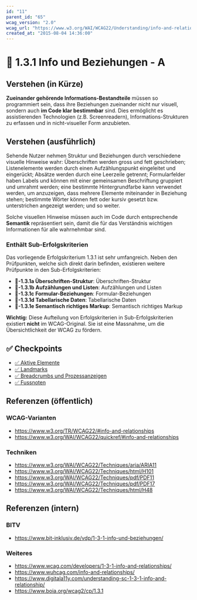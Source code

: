```yaml
---
id: "11"
parent_id: "65"
wcag_version: "2.0"
wcag_url: "https://www.w3.org/WAI/WCAG22/Understanding/info-and-relationships.html"
created_at: "2015-08-04 14:36:00"
---
```


# 📜 1.3.1 Info und Beziehungen - A

## Verstehen (in Kürze)

**Zueinander gehörende Informations-Bestandteile** müssen so programmiert sein, dass ihre Beziehungen zueinander nicht nur visuell, sondern auch **im Code klar bestimmbar** sind. Dies ermöglicht es assistierenden Technologien (z.B. Screenreadern), Informations-Strukturen zu erfassen und in nicht-visueller Form anzubieten.

## Verstehen (ausführlich)

Sehende Nutzer nehmen Struktur und Beziehungen durch verschiedene visuelle Hinweise wahr: Überschriften werden gross und fett geschrieben; Listenelemente werden durch einen Aufzählungspunkt eingeleitet und eingerückt; Absätze werden durch eine Leerzeile getrennt; Formularfelder haben Labels und können mit einer gemeinsamen Beschriftung gruppiert und umrahmt werden; eine bestimmte Hintergrundfarbe kann verwendet werden, um anzuzeigen, dass mehrere Elemente miteinander in Beziehung stehen; bestimmte Wörter können fett oder kursiv gesetzt bzw. unterstrichen angezeigt werden; und so weiter.

Solche visuellen Hinweise müssen auch im Code durch entsprechende **Semantik** repräsentiert sein, damit die für das Verständnis wichtigen Informationen für alle wahrnehmbar sind.

### Enthält Sub-Erfolgskriterien

Das vorliegende Erfolgskriterium 1.3.1 ist sehr umfangreich. Neben den Prüfpunkten, welche sich direkt darin befinden, existieren weitere Prüfpunkte in den Sub-Erfolgskriterien:

- **📜-1.3.1a Überschriften-Struktur**: Überschriften-Struktur
- **📜-1.3.1b Aufzählungen und Listen**: Aufzählungen und Listen
- **📜-1.3.1c Formular-Beziehungen**: Formular-Beziehungen
- **📜-1.3.1d Tabellarische Daten**: Tabellarische Daten
- **📜-1.3.1e Semantisch richtiges Markup**: Semantisch richtiges Markup

**Wichtig:** Diese Aufteilung von Erfolgskriterien in Sub-Erfolgskriterien existiert **nicht** im WCAG-Original. Sie ist eine Massnahme, um die Übersichtlichkeit der WCAG zu fördern.

## ✅ Checkpoints

- [✅ Aktive Elemente](aktive-elemente)
- [✅ Landmarks](landmarks)
- [✅ Breadcrumbs und Prozessanzeigen](breadcrumbs-und-prozessanzeigen)
- [✅ Fussnoten](fussnoten)

## Referenzen (öffentlich)

### WCAG-Varianten
- <https://www.w3.org/TR/WCAG22/#info-and-relationships>
- <https://www.w3.org/WAI/WCAG22/quickref/#info-and-relationships>

### Techniken
- <https://www.w3.org/WAI/WCAG22/Techniques/aria/ARIA11>
- <https://www.w3.org/WAI/WCAG22/Techniques/html/H101>
- <https://www.w3.org/WAI/WCAG22/Techniques/pdf/PDF11>
- <https://www.w3.org/WAI/WCAG22/Techniques/pdf/PDF17>
- <https://www.w3.org/WAI/WCAG22/Techniques/html/H48>

## Referenzen (intern)

### BITV
- <https://www.bit-inklusiv.de/vdp/1-3-1-info-und-beziehungen/>

### Weiteres
- <https://www.wcag.com/developers/1-3-1-info-and-relationships/>
- <https://www.wuhcag.com/info-and-relationships/>
- <https://www.digitala11y.com/understanding-sc-1-3-1-info-and-relationship/>
- <https://www.boia.org/wcag2/cp/1.3.1>